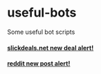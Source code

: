 # useful-bots
Some useful bot scripts

#### [slickdeals.net new deal alert!](https://github.com/DogtorDoggo/useful-bots/tree/master/slickdeals)
#### [reddit new post alert!](https://github.com/DogtorDoggo/useful-bots/tree/master/reddit)
